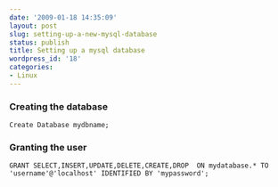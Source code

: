 ```yaml
---
date: '2009-01-18 14:35:09'
layout: post
slug: setting-up-a-new-mysql-database
status: publish
title: Setting up a mysql database
wordpress_id: '18'
categories:
- Linux
---
```


### Creating the database


`Create Database mydbname;`


### Granting the user


` GRANT SELECT,INSERT,UPDATE,DELETE,CREATE,DROP  ON mydatabase.* TO 'username'@'localhost' IDENTIFIED BY 'mypassword';
`
